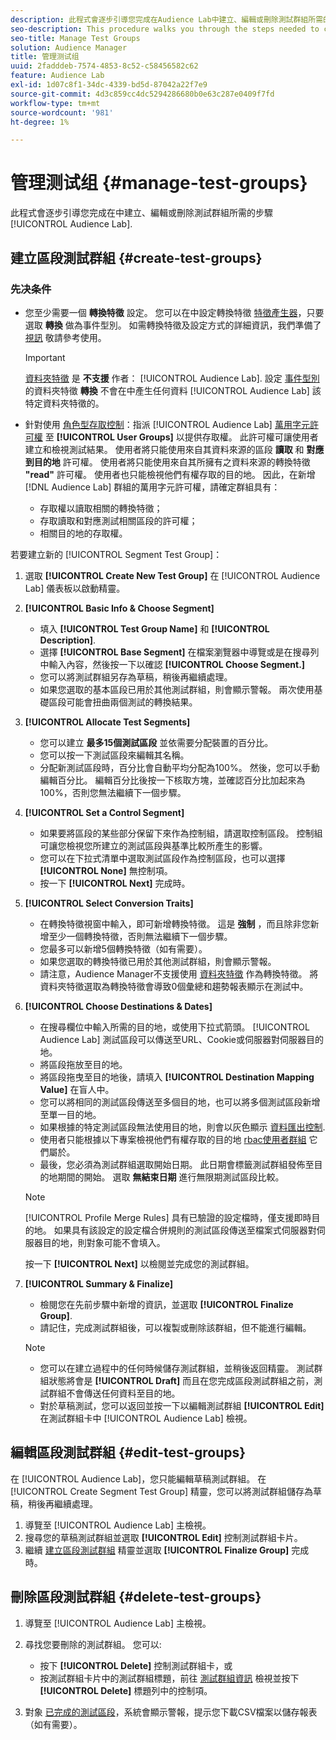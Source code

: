```yaml
---
description: 此程式會逐步引導您完成在Audience Lab中建立、編輯或刪除測試群組所需的步驟
seo-description: This procedure walks you through the steps needed to create, edit, or delete a test group in Audience Lab
seo-title: Manage Test Groups
solution: Audience Manager
title: 管理测试组
uuid: 2fadddeb-7574-4853-8c52-c58456582c62
feature: Audience Lab
exl-id: 1d07c8f1-34dc-4339-bd5d-87042a22f7e9
source-git-commit: 4d3c859cc4dc5294286680b0e63c287e0409f7fd
workflow-type: tm+mt
source-wordcount: '981'
ht-degree: 1%

---
```


# 管理测试组 {#manage-test-groups}

此程式會逐步引導您完成在中建立、編輯或刪除測試群組所需的步驟 [!UICONTROL Audience Lab].

## 建立區段測試群組 {#create-test-groups}

### 先决条件

<!-- create-test-group.xml -->

* 您至少需要一個 **轉換特徵** 設定。 您可以在中設定轉換特徵 [特徵產生器](../../features/traits/create-onboarded-rule-based-traits.md)，只要選取 **轉換** 做為事件型別。 如需轉換特徵及設定方式的詳細資訊，我們準備了 [視訊](https://helpx.adobe.com/audience-manager/kt/using/creating-conversion-traits-feature-video-use.html) 敬請參考使用。

   >[!IMPORTANT]
   >
   >[資料夾特徵](../../features/traits/about-folder-traits.md) 是 **不支援** 作者： [!UICONTROL Audience Lab]. 設定 [事件型別](../../features/traits/create-onboarded-rule-based-traits.md) 的資料夾特徵 **轉換** 不會在中產生任何資料 [!UICONTROL Audience Lab] 該特定資料夾特徵的。

* 針對使用 [角色型存取控制](../../features/administration/administration-overview.md)：指派 [!UICONTROL Audience Lab] [萬用字元許可權](../../features/administration/administration-overview.md#wild-card-permissions) 至 **[!UICONTROL User Groups]** 以提供存取權。 此許可權可讓使用者建立和檢視測試結果。 使用者將只能使用來自其資料來源的區段 **讀取** 和 **對應到目的地** 許可權。 使用者將只能使用來自其所擁有之資料來源的轉換特徵 **&quot;read&quot;** 許可權。 使用者也只能檢視他們有權存取的目的地。 因此，在新增 [!DNL Audience Lab] 群組的萬用字元許可權，請確定群組具有：
   * 存取權以讀取相關的轉換特徵；
   * 存取讀取和對應測試相關區段的許可權；
   * 相關目的地的存取權。

若要建立新的 [!UICONTROL Segment Test Group]：

1. 選取 **[!UICONTROL Create New Test Group]** 在 [!UICONTROL Audience Lab] 儀表板以啟動精靈。
1. **[!UICONTROL Basic Info & Choose Segment]**

   * 填入 **[!UICONTROL Test Group Name]** 和 **[!UICONTROL Description]**.
   * 選擇 **[!UICONTROL Base Segment]** 在檔案瀏覽器中導覽或是在搜尋列中輸入內容，然後按一下以確認 **[!UICONTROL Choose Segment.]**
   * 您可以將測試群組另存為草稿，稍後再繼續處理。
   * 如果您選取的基本區段已用於其他測試群組，則會顯示警報。 兩次使用基礎區段可能會扭曲兩個測試的轉換結果。

1. **[!UICONTROL Allocate Test Segments]**

   * 您可以建立 **最多15個測試區段** 並依需要分配裝置的百分比。
   * 您可以按一下測試區段來編輯其名稱。
   * 分配新測試區段時，百分比會自動平均分配為100%。 然後，您可以手動編輯百分比。 編輯百分比後按一下核取方塊，並確認百分比加起來為100%，否則您無法繼續下一個步驟。

1. **[!UICONTROL Set a Control Segment]**

   * 如果要將區段的某些部分保留下來作為控制組，請選取控制區段。 控制組可讓您檢視您所建立的測試區段與基準比較所產生的影響。
   * 您可以在下拉式清單中選取測試區段作為控制區段，也可以選擇 **[!UICONTROL None]** 無控制項。
   * 按一下 **[!UICONTROL Next]** 完成時。

1. **[!UICONTROL Select Conversion Traits]**

   * 在轉換特徵視窗中輸入，即可新增轉換特徵。 這是 **強制** ，而且除非您新增至少一個轉換特徵，否則無法繼續下一個步驟。
   * 您最多可以新增5個轉換特徵（如有需要）。
   * 如果您選取的轉換特徵已用於其他測試群組，則會顯示警報。
   * 請注意，Audience Manager不支援使用 [資料夾特徵](/help/using/features/traits/about-folder-traits.md) 作為轉換特徵。 將資料夾特徵選取為轉換特徵會導致0個彙總和趨勢報表顯示在測試中。

1. **[!UICONTROL Choose Destinations & Dates]**

   * 在搜尋欄位中輸入所需的目的地，或使用下拉式箭頭。 [!UICONTROL Audience Lab] 測試區段可以傳送至URL、Cookie或伺服器對伺服器目的地。
   * 將區段拖放至目的地。
   * 將區段拖曳至目的地後，請填入 **[!UICONTROL Destination Mapping Value]** 在盲人中。
   * 您可以將相同的測試區段傳送至多個目的地，也可以將多個測試區段新增至單一目的地。
   * 如果根據的特定測試區段無法使用目的地，則會以灰色顯示 [資料匯出控制](../../features/data-export-controls.md).
   * 使用者只能根據以下專案檢視他們有權存取的目的地 [rbac使用者群組](../../features/administration/administration-overview.md) 它們屬於。
   * 最後，您必須為測試群組選取開始日期。 此日期會標籤測試群組發佈至目的地期間的開始。 選取 **無結束日期** 進行無限期測試區段比較。

   >[!NOTE]
   >
   >[!UICONTROL Profile Merge Rules] 具有已驗證的設定檔時，僅支援即時目的地。 如果具有該設定的設定檔合併規則的測試區段傳送至檔案式伺服器對伺服器目的地，則對象可能不會填入。

   按一下 **[!UICONTROL Next]** 以檢閱並完成您的測試群組。

1. **[!UICONTROL Summary & Finalize]**

   * 檢閱您在先前步驟中新增的資訊，並選取 **[!UICONTROL Finalize Group]**.
   * 請記住，完成測試群組後，可以複製或刪除該群組，但不能進行編輯。

   >[!NOTE]
   >* 您可以在建立過程中的任何時候儲存測試群組，並稍後返回精靈。 測試群組狀態將會是 **[!UICONTROL Draft]** 而且在您完成區段測試群組之前，測試群組不會傳送任何資料至目的地。
   >* 對於草稿測試，您可以返回並按一下以編輯測試群組 **[!UICONTROL Edit]** 在測試群組卡中 [!UICONTROL Audience Lab] 檢視。


## 編輯區段測試群組 {#edit-test-groups}

在 [!UICONTROL Audience Lab]，您只能編輯草稿測試群組。 在 [!UICONTROL Create Segment Test Group] 精靈，您可以將測試群組儲存為草稿，稍後再繼續處理。

1. 導覽至 [!UICONTROL Audience Lab] 主檢視。
1. 搜尋您的草稿測試群組並選取 **[!UICONTROL Edit]** 控制測試群組卡片。
1. 繼續 [建立區段測試群組](../../features/audience-lab/audience-lab-manage-test-groups.md#create-test-groups) 精靈並選取 **[!UICONTROL Finalize Group]** 完成時。

## 刪除區段測試群組 {#delete-test-groups}

1. 導覽至 [!UICONTROL Audience Lab] 主檢視。
1. 尋找您要刪除的測試群組。 您可以:

   * 按下 **[!UICONTROL Delete]** 控制測試群組卡，或
   * 按測試群組卡片中的測試群組標題，前往 [測試群組資訊](../../features/audience-lab/audience-lab-information-view.md) 檢視並按下 **[!UICONTROL Delete]** 標題列中的控制項。

1. 對象 [已完成的測試區段](../../features/audience-lab/audience-lab.md#status)，系統會顯示警報，提示您下載CSV檔案以儲存報表（如有需要）。
